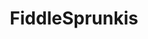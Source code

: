 ---
slug: fiddlesprunkis-2103
title: FiddleSprunkis
description: "FiddleSprunkis is an exciting online game. Play for free directly in your browser!"
icon: /images/popular_mods/FiddleSprunkis.png
url: https://wowtbc.net/sprunkin/fiddlesprunkis/index.html
previewImage: /images/popular_mods/FiddleSprunkis.png
type: popular mods

# SEO配置
seo:
  title: "FiddleSprunkis - Play Free Online Game | Fun Browser Games"
  description: "FiddleSprunkis - Play this fun online game for free in your browser. No download required!"
  ogImage: "/images/popular_mods/FiddleSprunkis.png"
  keywords: "fiddlesprunkis-2103, online game, browser game, free game, popular mods game, play online"

videoUrls:
  - https://www.youtube.com/embed/example1
  - https://www.youtube.com/embed/example2

whyPlay:
  title: "Why Play FiddleSprunkis?"
  items:
    - "Immersive Gameplay: FiddleSprunkis offers an engaging and immersive gaming experience that will keep you entertained for hours"
    - "Challenging Levels: Test your skills with increasingly difficult challenges and obstacles"
    - "Beautiful Graphics: Enjoy stunning visuals and smooth animations that bring the game world to life"
    - "Regular Updates: New content and features are added regularly to keep the game fresh and exciting"
    - "Free to Play: Experience all the fun without spending a penny"
    - "Community Features: Connect with other players, share strategies, and compete for high scores"
    - "Cross-Platform: Play on any device with a web browser, no downloads required"

features:
  title: "Key Features of FiddleSprunkis"
  image: "/images/popular_mods/FiddleSprunkis.png"
  items:
    - "Intuitive Controls: Easy to learn controls make FiddleSprunkis accessible for players of all skill levels"
    - "Multiple Game Modes: Enjoy various gameplay options that provide different challenges and experiences"
    - "Character Customization: Personalize your gaming experience with unique characters and items"
    - "Achievement System: Complete special tasks to earn rewards and recognition"
    - "Leaderboards: Compete with players worldwide and see who can achieve the highest scores"

characteristics:
  title: "Game Characteristics"
  image: "/images/popular_mods/FiddleSprunkis.png"
  items:
    - "Genre: Popular mods game with elements of strategy and skill"
    - "Difficulty: Suitable for both casual gamers and those seeking a challenge"
    - "Play Time: Quick sessions or extended gameplay, depending on your preference"
    - "Art Style: Vibrant and engaging visuals that enhance the gaming experience"
    - "Sound Design: Immersive audio that complements the gameplay perfectly"

info: "FiddleSprunkis is an exciting online game that offers players a unique and engaging gaming experience. With its intuitive controls, stunning visuals, and challenging gameplay, FiddleSprunkis provides hours of entertainment for players of all ages and skill levels. Whether you're looking for a quick gaming session during a break or an extended play session, FiddleSprunkis delivers an immersive experience that will keep you coming back for more. The game features multiple levels of increasing difficulty, ensuring that players are constantly challenged as they progress. With regular updates adding new content and features, FiddleSprunkis remains fresh and exciting, providing endless entertainment options for its growing community of players."

howToPlayIntro: "Welcome to FiddleSprunkis! This guide will walk you through the basics and help you master the game. Whether you're a beginner or looking to improve your skills, these tips and instructions will enhance your gaming experience."

howToPlaySteps:
  - title: "Getting Started"
    description: "Begin your FiddleSprunkis adventure by familiarizing yourself with the controls. Use your keyboard or mouse to navigate through the game interface. The tutorial will guide you through the basic mechanics and help you understand the objectives."
  - title: "Understanding the Objectives"
    description: "In FiddleSprunkis, your main goal is to progress through levels by completing specific objectives. Each level presents unique challenges that require different strategies and approaches."
  - title: "Mastering the Controls"
    description: "Practice using the controls to improve your precision and reaction time. FiddleSprunkis requires quick reflexes and strategic thinking to overcome obstacles and defeat opponents."
  - title: "Utilizing Power-ups"
    description: "Collect power-ups throughout the game to enhance your abilities and overcome difficult challenges. Each power-up offers unique advantages that can be crucial for success."
  - title: "Developing Strategies"
    description: "As you progress in FiddleSprunkis, develop effective strategies for different scenarios. Analyze patterns, anticipate challenges, and adapt your approach to maximize your performance."

faq:
  title: "Frequently Asked Questions about FiddleSprunkis"
  items:
    - question: "Is FiddleSprunkis free to play?"
      answer: "Yes, FiddleSprunkis is completely free to play directly in your web browser. No downloads or purchases are required to enjoy the full game experience."
    - question: "Can I play FiddleSprunkis on mobile devices?"
      answer: "Yes, FiddleSprunkis is optimized for both desktop and mobile play. You can enjoy the game on any device with a web browser and internet connection."
    - question: "Are there any in-game purchases?"
      answer: "While FiddleSprunkis is free to play, there may be optional in-game purchases available for cosmetic items or additional features that don't affect core gameplay."
    - question: "How often is FiddleSprunkis updated?"
      answer: "The developers regularly update FiddleSprunkis with new content, features, and improvements based on player feedback and game performance."
    - question: "Can I play FiddleSprunkis offline?"
      answer: "Currently, FiddleSprunkis requires an internet connection to play as it's a browser-based online game."
    - question: "Is FiddleSprunkis suitable for children?"
      answer: "Yes, FiddleSprunkis is designed to be family-friendly and suitable for players of all ages."
    - question: "How do I report bugs or issues?"
      answer: "If you encounter any problems while playing FiddleSprunkis, you can report them through the game's support page or contact the developers directly through their website."
    - question: "Still Have Questions?"
      answer: "If you have additional questions about FiddleSprunkis that aren't covered in this FAQ, please visit our support center or contact our customer service team for assistance."
---